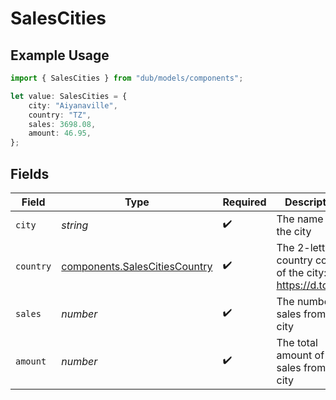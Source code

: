 # SalesCities

## Example Usage

```typescript
import { SalesCities } from "dub/models/components";

let value: SalesCities = {
    city: "Aiyanaville",
    country: "TZ",
    sales: 3698.08,
    amount: 46.95,
};
```

## Fields

| Field                                                                          | Type                                                                           | Required                                                                       | Description                                                                    |
| ------------------------------------------------------------------------------ | ------------------------------------------------------------------------------ | ------------------------------------------------------------------------------ | ------------------------------------------------------------------------------ |
| `city`                                                                         | *string*                                                                       | :heavy_check_mark:                                                             | The name of the city                                                           |
| `country`                                                                      | [components.SalesCitiesCountry](../../models/components/salescitiescountry.md) | :heavy_check_mark:                                                             | The 2-letter country code of the city: https://d.to/geo                        |
| `sales`                                                                        | *number*                                                                       | :heavy_check_mark:                                                             | The number of sales from this city                                             |
| `amount`                                                                       | *number*                                                                       | :heavy_check_mark:                                                             | The total amount of sales from this city                                       |